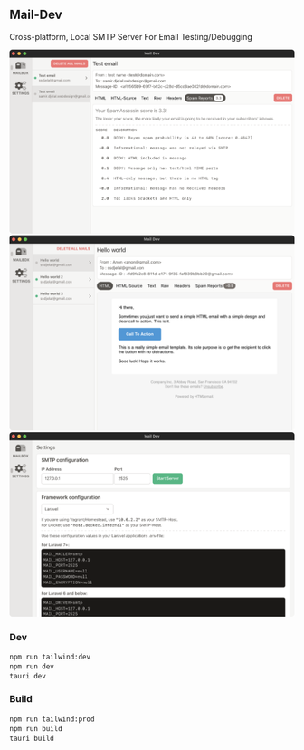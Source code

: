 ## Mail-Dev

Cross-platform, Local SMTP Server For Email Testing/Debugging

![Spam Score](/screenshots/spam-score.png)
<br/>
![Spam Score](/screenshots/html-mail.png)
<br/>
![Setting](/screenshots/setting.png)

### Dev
```zsh
npm run tailwind:dev
npm run dev
tauri dev
```

### Build
```zsh
npm run tailwind:prod
npm run build
tauri build
```
